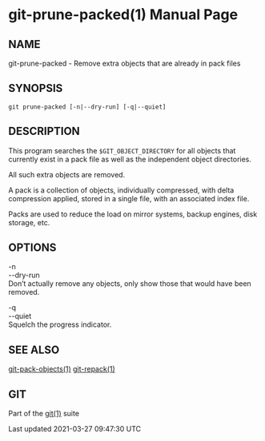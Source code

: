 git-prune-packed(1) Manual Page
===============================

NAME
----

git-prune-packed - Remove extra objects that are already in pack files

SYNOPSIS
--------

    git prune-packed [-n|--dry-run] [-q|--quiet]

DESCRIPTION
-----------

This program searches the `$GIT_OBJECT_DIRECTORY` for all objects that currently exist in a pack file as well as the independent object directories.

All such extra objects are removed.

A pack is a collection of objects, individually compressed, with delta compression applied, stored in a single file, with an associated index file.

Packs are used to reduce the load on mirror systems, backup engines, disk storage, etc.

OPTIONS
-------

-n  
--dry-run  
Don’t actually remove any objects, only show those that would have been removed.

-q  
--quiet  
Squelch the progress indicator.

SEE ALSO
--------

[git-pack-objects(1)](git-pack-objects.html) [git-repack(1)](git-repack.html)

GIT
---

Part of the [git(1)](git.html) suite

Last updated 2021-03-27 09:47:30 UTC
